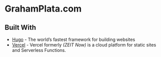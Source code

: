 # GrahamPlata.com

## Built With

- [Hugo](https://gohugo.io/) - The world’s fastest framework for building websites
- [Vercel](https://vercel.com/) - Vercel formerly _(ZEIT Now)_ is a cloud platform for static sites and Serverless Functions.
